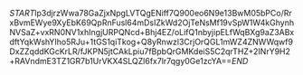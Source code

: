 $START$lp3djrzWwa78GaZjxNpgLVTQgENiff7Q900eo6N9e13BwM05bPCo/RrxBvmEWye9XyEbK69QpRnFusl64mDsIZkWd2OjTeNsMf19vSpW1W4kGhynhNVSaZ+vxRN0NV1xhIngjURPQNcd+Bhj4EZ/oLifQ1nbyjipELfWqBXg9aZ3ABxdftYqkWshYIho5RJu+1tGS1qiTkog+Q8yRnwzl3CrjOrQGL1mWZ4ZNWWqwf9DxZZqddKGcKrLR/fJKPN5jtCAkLpiu7fBpbQrGMKdeiS5C2qrTHZ+2INrY9H2+RAVndmE3TZ1GR7b1UrVKX4SLQZl6fx7lr7qgy0Ge1zcYA==$END$